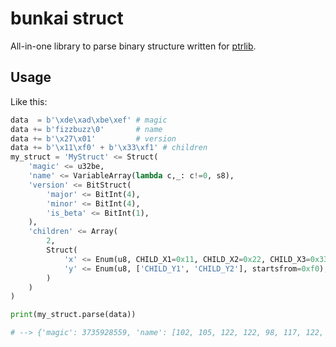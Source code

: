 # bunkai struct

All-in-one library to parse binary structure written for [ptrlib](https://github.com/ptr-yudai/ptrlib).

## Usage

Like this:

```python
data  = b'\xde\xad\xbe\xef' # magic
data += b'fizzbuzz\0'       # name
data += b'\x27\x01'         # version
data += b'\x11\xf0' + b'\x33\xf1' # children
my_struct = 'MyStruct' <= Struct(
    'magic' <= u32be,
    'name' <= VariableArray(lambda c,_: c!=0, s8),
    'version' <= BitStruct(
        'major' <= BitInt(4),
        'minor' <= BitInt(4),
        'is_beta' <= BitInt(1),
    ),
    'children' <= Array(
        2,
        Struct(
            'x' <= Enum(u8, CHILD_X1=0x11, CHILD_X2=0x22, CHILD_X3=0x33),
            'y' <= Enum(u8, ['CHILD_Y1', 'CHILD_Y2'], startsfrom=0xf0),
        )
    )
)

print(my_struct.parse(data))

# --> {'magic': 3735928559, 'name': [102, 105, 122, 122, 98, 117, 122, 122], 'version': {'major': 7, 'minor': 2, 'is_beta': 1}, 'children': [{'x': 'CHILD_X1', 'y': 'CHILD_Y1'}, {'x': 'CHILD_X3', 'y': 'CHILD_Y2'}]}
```
